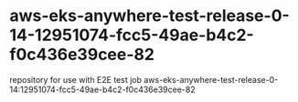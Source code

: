 # aws-eks-anywhere-test-release-0-14-12951074-fcc5-49ae-b4c2-f0c436e39cee-82
repository for use with E2E test job aws-eks-anywhere-test-release-0-14:12951074-fcc5-49ae-b4c2-f0c436e39cee-82
